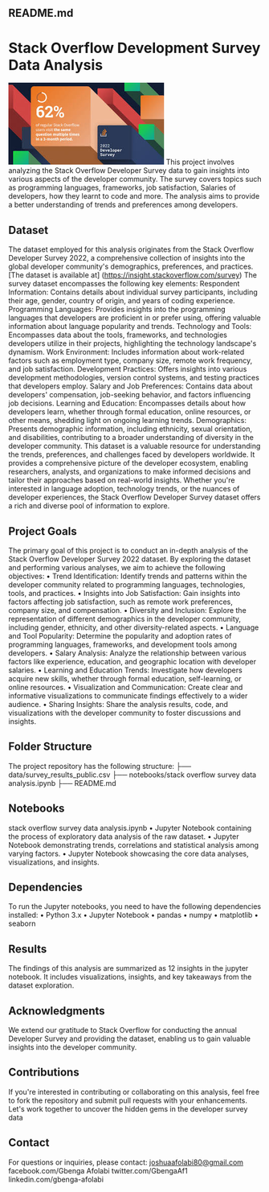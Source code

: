 
## README.md
# Stack Overflow Development Survey Data Analysis
![Project Logo](images.jpeg)
This project involves analyzing the Stack Overflow Developer Survey data to gain insights into various aspects of the developer community. The survey covers topics such as programming languages, frameworks, job satisfaction, Salaries of developers, how they learnt to code and more. The analysis aims to provide a better understanding of trends and preferences among developers.
## Dataset
The dataset employed for this analysis originates from the Stack Overflow Developer Survey 2022, a comprehensive collection of insights into the global developer community's demographics, preferences, and practices. [The dataset is available at] (https://insight.stackoverflow.com/survey)
The survey dataset encompasses the following key elements:
Respondent Information: Contains details about individual survey participants, including their age, gender, country of origin, and years of coding experience.
Programming Languages: Provides insights into the programming languages that developers are proficient in or prefer using, offering valuable information about language popularity and trends.
Technology and Tools: Encompasses data about the tools, frameworks, and technologies developers utilize in their projects, highlighting the technology landscape's dynamism.
Work Environment: Includes information about work-related factors such as employment type, company size, remote work frequency, and job satisfaction.
Development Practices: Offers insights into various development methodologies, version control systems, and testing practices that developers employ.
Salary and Job Preferences: Contains data about developers' compensation, job-seeking behavior, and factors influencing job decisions.
Learning and Education: Encompasses details about how developers learn, whether through formal education, online resources, or other means, shedding light on ongoing learning trends.
Demographics: Presents demographic information, including ethnicity, sexual orientation, and disabilities, contributing to a broader understanding of diversity in the developer community.
This dataset is a valuable resource for understanding the trends, preferences, and challenges faced by developers worldwide. It provides a comprehensive picture of the developer ecosystem, enabling researchers, analysts, and organizations to make informed decisions and tailor their approaches based on real-world insights. Whether you're interested in language adoption, technology trends, or the nuances of developer experiences, the Stack Overflow Developer Survey dataset offers a rich and diverse pool of information to explore.
## Project Goals
The primary goal of this project is to conduct an in-depth analysis of the Stack Overflow Developer Survey 2022 dataset. By exploring the dataset and performing various analyses, we aim to achieve the following objectives:
•	Trend Identification: Identify trends and patterns within the developer community related to programming languages, technologies, tools, and practices.
•	Insights into Job Satisfaction: Gain insights into factors affecting job satisfaction, such as remote work preferences, company size, and compensation.
•	Diversity and Inclusion: Explore the representation of different demographics in the developer community, including gender, ethnicity, and other diversity-related aspects.
•	Language and Tool Popularity: Determine the popularity and adoption rates of programming languages, frameworks, and development tools among developers.
•	Salary Analysis: Analyze the relationship between various factors like experience, education, and geographic location with developer salaries.
•	Learning and Education Trends: Investigate how developers acquire new skills, whether through formal education, self-learning, or online resources.
•	Visualization and Communication: Create clear and informative visualizations to communicate findings effectively to a wider audience.
•	Sharing Insights: Share the analysis results, code, and visualizations with the developer community to foster discussions and insights.

## Folder Structure
The project repository has the following structure:
├── data/survey_results_public.csv
├── notebooks/stack overflow survey data analysis.ipynb
├── README.md
## Notebooks
stack overflow survey data analysis.ipynb
•	Jupyter Notebook containing the process of exploratory data analysis of the raw dataset.
•	Jupyter Notebook demonstrating trends, correlations and statistical analysis among varying factors.
•	Jupyter Notebook showcasing the core data analyses, visualizations, and insights.
## Dependencies
To run the Jupyter notebooks, you need to have the following dependencies installed:
•	Python 3.x
•	Jupyter Notebook
•	pandas
•	numpy
•	matplotlib
•	seaborn
## Results
The findings of this analysis are summarized as 12 insights in the jupyter notebook. It includes visualizations, insights, and key takeaways from the dataset exploration.
## Acknowledgments
We extend our gratitude to Stack Overflow for conducting the annual Developer Survey and providing the dataset, enabling us to gain valuable insights into the developer community.
## Contributions
If you're interested in contributing or collaborating on this analysis, feel free to fork the repository and submit pull requests with your enhancements. Let's work together to uncover the hidden gems in the developer survey data

## Contact
For questions or inquiries, please contact:
joshuaafolabi80@gmail.com
facebook.com/Gbenga Afolabi
twitter.com/GbengaAf1
linkedin.com/gbenga-afolabi

